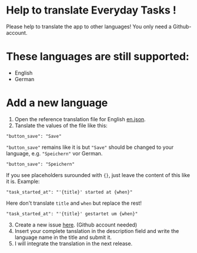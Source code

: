 # Help to translate Everyday Tasks !

Please help to translate the app to other languages! You only need a Github-account. 

# These languages are still supported:

* English
* German

# Add a new language

1. Open the reference translation file for English [en.json](https://raw.githubusercontent.com/jenspfahl/EverydayTasks/master/assets/i18n/en.json).
2. Tanslate the values of the file like this: 
```
"button_save": "Save"
```
`"button_save"` remains like it is but `"Save"` should be changed to your language, e.g. `"Speichern"` vor German.
```
"button_save": "Speichern"
```

If you see placeholders surounded with `{}`, just leave the content of this like it is. Example:
```
"task_started_at": "'{title}' started at {when}"
```
Here don't translate `title` and `when` but replace the rest!
```
"task_started_at": "'{title}' gestartet um {when}"
```
 
3. Create a new issue [here](https://github.com/jenspfahl/everydaytasks/issues/new). (Github account needed)
4. Insert your complete tanslation in the description field and write the language name in the title and submit it.
5. I will integrate the translation in the next release.